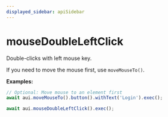 ```yaml
---
displayed_sidebar: apiSidebar
---
```

# mouseDoubleLeftClick

Double-clicks with left mouse key.

If you need to move the mouse first, use `moveMouseTo()`.

**Examples:**
```typescript 
// Optional: Move mouse to an element first
await aui.moveMouseTo().button().withText('Login').exec();

await aui.mouseDoubleLeftClick().exec();
```

